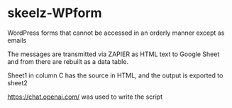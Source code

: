 # skeelz-WPform

WordPress forms that cannot be accessed in an orderly manner except as emails

The messages are transmitted via ZAPIER as HTML text to Google Sheet and from there are rebuilt as a data table.

Sheet1 in column C has the source in HTML, and the output is exported to sheet2

https://chat.openai.com/ was used to write the script
